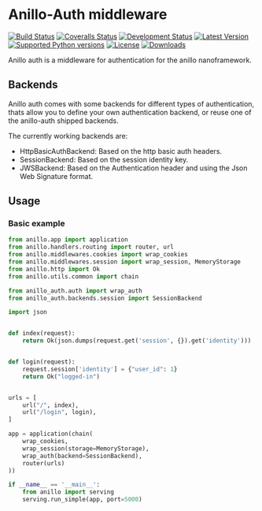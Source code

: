 # Anillo-Auth middleware

[![Build Status](http://img.shields.io/travis/jespino/anillo-auth.svg?branch=master)](https://travis-ci.org/jespino/anillo-auth)
[![Coveralls Status](http://img.shields.io/coveralls/jespino/anillo-auth/master.svg)](https://coveralls.io/r/jespino/anillo-auth)
[![Development Status](https://pypip.in/status/anillo-auth/badge.svg)](https://pypi.python.org/pypi/anillo-auth/)
[![Latest Version](https://pypip.in/version/anillo-auth/badge.svg)](https://pypi.python.org/pypi/anillo-auth/)
[![Supported Python versions](https://pypip.in/py_versions/anillo-auth/badge.svg)](https://pypi.python.org/pypi/anillo-auth/)
[![License](https://pypip.in/license/anillo-auth/badge.svg)](https://pypi.python.org/pypi/anillo-auth/)
[![Downloads](https://pypip.in/download/anillo-auth/badge.svg)](https://pypi.python.org/pypi/anillo-auth/)

Anillo auth is a middleware for authentication for the anillo nanoframework.

## Backends

Anillo auth comes with some backends for different types of authentication,
thats allow you to define your own authentication backend, or reuse one of the
anillo-auth shipped backends.

The currently working backends are:

  * HttpBasicAuthBackend: Based on the http basic auth headers.
  * SessionBackend: Based on the session identity key.
  * JWSBackend: Based on the Authentication header and using the Json Web Signature format.

## Usage

### Basic example

```python
from anillo.app import application
from anillo.handlers.routing import router, url
from anillo.middlewares.cookies import wrap_cookies
from anillo.middlewares.session import wrap_session, MemoryStorage
from anillo.http import Ok
from anillo.utils.common import chain

from anillo_auth.auth import wrap_auth
from anillo_auth.backends.session import SessionBackend

import json


def index(request):
    return Ok(json.dumps(request.get('session', {}).get('identity')))


def login(request):
    request.session['identity'] = {"user_id": 1}
    return Ok("logged-in")


urls = [
    url("/", index),
    url("/login", login),
]

app = application(chain(
    wrap_cookies,
    wrap_session(storage=MemoryStorage),
    wrap_auth(backend=SessionBackend),
    router(urls)
))

if __name__ == '__main__':
    from anillo import serving
    serving.run_simple(app, port=5000)
```
